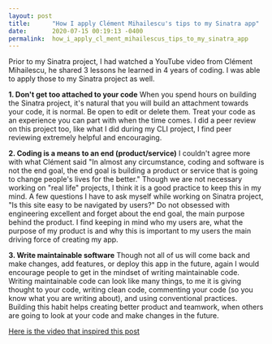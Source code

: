 ```yaml
---
layout: post
title:      "How I apply Clément Mihailescu's tips to my Sinatra app"
date:       2020-07-15 00:19:13 -0400
permalink:  how_i_apply_cl_ment_mihailescus_tips_to_my_sinatra_app
---
```



Prior to my Sinatra project, I had watched a YouTube video from Clément Mihailescu, he shared 3 lessons he learned in 4 years of coding. I was able to apply those to my Sinatra project as well.

**1. Don't get too attached to your code**
When you spend hours on building the Sinatra project, it's natural that you will build an attachment towards your code, it is normal. Be open to edit or delete them. Treat your code as an experience you can part with when the time comes. I did a peer review on this project too, like what I did during my CLI project, I find peer reviewing extremely helpful and encouraging.

**2. Coding is a means to an end (product/service)**
I couldn't agree more with what Clément said "In almost any circumstance, coding and software is not the end goal, the end goal is building a product or service that is going to change people's lives for the better." Though we are not necessary working on "real life" projects, I think it is a good practice to keep this in my mind. A few questions I have to ask myself while working on Sinatra project, "Is this site easy to be navigated by users?" Do not obsessed with engineering excellent and forget about the end goal, the main purpose behind the product. I find keeping in mind who my users are, what the purpose of my product is and why this is important to my users the main driving force of creating my app.

**3. Write maintainable software**
Though not all of us will come back and make changes, add features, or deploy this app in the future, again I would encourage people to get in the mindset of writing maintainable code. Writing maintainable code can look like many things, to me it is giving thought to your code, writing clean code, commenting your code (so you know what you are writing about), and using conventional practices. Building this habit helps creating better product and teamwork, when others are going to look at your code and make changes in the future.


[Here is the video that inspired this post](http://www.youtube.com/watch?v=U1AKMg5ky08)
